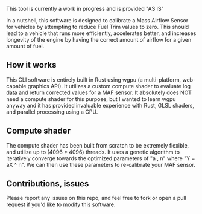 This tool is currently a work in progress and is provided "AS IS"

In a nutshell, this software is designed to calibrate a Mass Airflow Sensor for vehicles by attempting to reduce Fuel Trim values to zero. This should lead to a vehicle that runs more efficiently, accelerates better, and increases longevity of the engine by having the correct amount of airflow for a given amount of fuel.

## How it works

This CLI software is entirely built in Rust using wgpu (a multi-platform, web-capable graphics API). It utilizes a custom compute shader to evaluate log data and return corrected values for a MAF sensor.
It absolutely does NOT need a compute shader for this purpose, but I wanted to learn wgpu anyway and it has provided invaluable experience with Rust, GLSL shaders, and parallel processing using a GPU.

## Compute shader

The compute shader has been built from scratch to be extremely flexible, and utilize up to (4096 * 4096) threads. It uses a genetic algorithm to iteratively converge towards the optimized parameters of "a , n" where "Y = aX ^ n". We can then use these parameters to re-calibrate your MAF sensor.

## Contributions, issues

Please report any issues on this repo, and feel free to fork or open a pull request if you'd like to modify this software.
